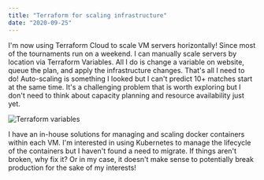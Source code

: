 ```yaml
---
title: "Terraform for scaling infrastructure"
date: "2020-09-25"
---
```


I'm now using Terraform Cloud to scale VM servers horizontally! Since most of the tournaments run on a weekend. I can manually scale servers by location via Terraform Variables. All I do is change a variable on website, queue the plan, and apply the infrastructure changes. That's all I need to do! Auto-scaling is something I looked but I can't predict 10+ matches start at the same time. It's a challenging problem that is worth exploring but I don't need to think about capacity planning and resource availability just yet.

![Terraform variables](/images/2020/terraform.png "Terraform variables")

I have an in-house solutions for managing and scaling docker containers within each VM. I'm interested in using Kubernetes to manage the lifecycle of the containers but I haven't found a need to migrate. If things aren't broken, why fix it? Or in my case, it doesn't make sense to potentially break production for the sake of my interests!